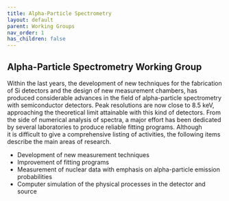 ```yaml
---
title: Alpha-Particle Spectrometry
layout: default
parent: Working Groups
nav_order: 1
has_children: false
---
```


## Alpha-Particle Spectrometry Working Group

Within the last years, the development of new techniques for the fabrication of
Si detectors and the design of new measurement chambers, has produced
considerable advances in the field of alpha-particle spectrometry with
semiconductor detectors. Peak resolutions are now close to 8.5 keV, approaching
the theoretical limit attainable with this kind of detectors. From the side of
numerical analysis of spectra, a major effort has been dedicated by several
laboratories to produce reliable fitting programs. Although it is difficult to
give a comprehensive listing of activities, the following items describe the
main areas of research.

- Development of new measurement techniques
- Improvement of fitting programs
- Measurement of nuclear data with emphasis on alpha-particle emission
  probabilities
- Computer simulation of the physical processes in the detector and source
